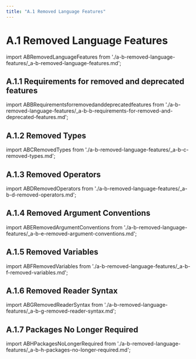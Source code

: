 ```yaml
---
title: "A.1 Removed Language Features"
---
```


# A.1 Removed Language Features

import ABRemovedLanguageFeatures from './a-b-removed-language-features/_a-b-removed-language-features.md';

<ABRemovedLanguageFeatures />

## A.1.1 Requirements for removed and deprecated features

import ABBRequirementsforremovedanddeprecatedfeatures from './a-b-removed-language-features/_a-b-b-requirements-for-removed-and-deprecated-features.md';

<ABBRequirementsforremovedanddeprecatedfeatures />

## A.1.2 Removed Types

import ABCRemovedTypes from './a-b-removed-language-features/_a-b-c-removed-types.md';

<ABCRemovedTypes />

## A.1.3 Removed Operators

import ABDRemovedOperators from './a-b-removed-language-features/_a-b-d-removed-operators.md';

<ABDRemovedOperators />

## A.1.4 Removed Argument Conventions

import ABERemovedArgumentConventions from './a-b-removed-language-features/_a-b-e-removed-argument-conventions.md';

<ABERemovedArgumentConventions />

## A.1.5 Removed Variables

import ABFRemovedVariables from './a-b-removed-language-features/_a-b-f-removed-variables.md';

<ABFRemovedVariables />

## A.1.6 Removed Reader Syntax

import ABGRemovedReaderSyntax from './a-b-removed-language-features/_a-b-g-removed-reader-syntax.md';

<ABGRemovedReaderSyntax />

## A.1.7 Packages No Longer Required

import ABHPackagesNoLongerRequired from './a-b-removed-language-features/_a-b-h-packages-no-longer-required.md';

<ABHPackagesNoLongerRequired />

